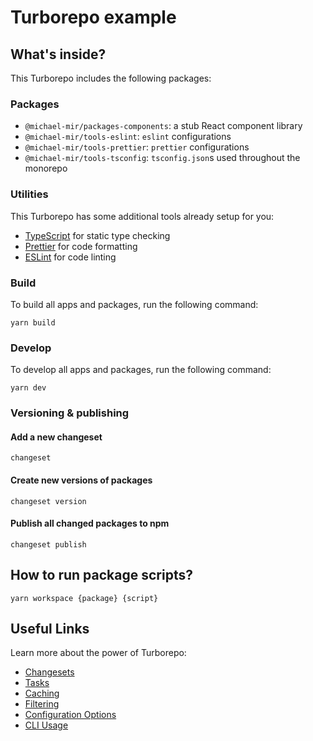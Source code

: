 # Turborepo example

## What's inside?

This Turborepo includes the following packages:

### Packages

- `@michael-mir/packages-components`: a stub React component library
- `@michael-mir/tools-eslint`: `eslint` configurations
- `@michael-mir/tools-prettier`: `prettier` configurations
- `@michael-mir/tools-tsconfig`: `tsconfig.json`s used throughout the monorepo

### Utilities

This Turborepo has some additional tools already setup for you:

- [TypeScript](https://www.typescriptlang.org/) for static type checking
- [Prettier](https://prettier.io) for code formatting
- [ESLint](https://eslint.org/) for code linting

### Build

To build all apps and packages, run the following command:

`yarn build`

### Develop

To develop all apps and packages, run the following command:

`yarn dev`

### Versioning & publishing

#### Add a new changeset

`changeset`

#### Create new versions of packages

`changeset version`

#### Publish all changed packages to npm

`changeset publish`

## How to run package scripts?

`yarn workspace {package} {script}`

## Useful Links

Learn more about the power of Turborepo:

- [Changesets](https://github.com/changesets/changesets/blob/main/packages/cli)
- [Tasks](https://turbo.build/repo/docs/core-concepts/monorepos/running-tasks)
- [Caching](https://turbo.build/repo/docs/core-concepts/caching)
- [Filtering](https://turbo.build/repo/docs/core-concepts/monorepos/filtering)
- [Configuration Options](https://turbo.build/repo/docs/reference/configuration)
- [CLI Usage](https://turbo.build/repo/docs/reference/command-line-reference)
